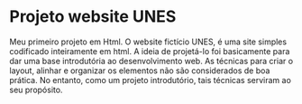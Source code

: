 # Projeto website UNES
  Meu primeiro projeto em Html. O website fictício UNES, é uma site simples codificado inteiramente em html. A ideia de projetá-lo foi basicamente para dar uma base introdutória ao desenvolvimento web.
  As técnicas para criar o layout, alinhar e organizar os elementos não são considerados de boa prática. No entanto, como um projeto introdutório, tais técnicas serviram ao seu propósito.
